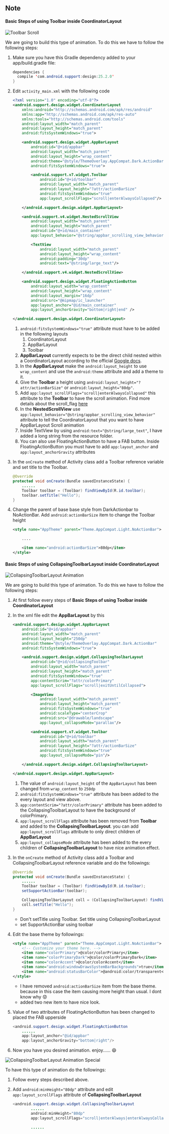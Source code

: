 ## Note

#### Basic Steps of using Toolbar inside CoordinatorLayout

![Toolbar Scroll](../images/toolbar_scroll.gif)

We are going to build this type of animation. To do this we have to follow the following steps:

1. Make sure you have this Gradle dependency added to your app/build.gradle file:
    ```java
    dependencies {
      compile 'com.android.support:design:25.2.0'
    }
    ```
2. Edit ```activity_main.xml``` with the following code

    ```xml
    <?xml version="1.0" encoding="utf-8"?>
    <android.support.design.widget.CoordinatorLayout
        xmlns:android="http://schemas.android.com/apk/res/android"
        xmlns:app="http://schemas.android.com/apk/res-auto"
        xmlns:tools="http://schemas.android.com/tools"
        android:layout_width="match_parent"
        android:layout_height="match_parent"
        android:fitsSystemWindows="true">

        <android.support.design.widget.AppBarLayout
            android:id="@+id/appbar"
            android:layout_width="match_parent"
            android:layout_height="wrap_content"
            android:theme="@style/ThemeOverlay.AppCompat.Dark.ActionBar"
            android:fitsSystemWindows="true">

            <android.support.v7.widget.Toolbar
                android:id="@+id/toolbar"
                android:layout_width="match_parent"
                android:layout_height="?attr/actionBarSize"
                android:fitsSystemWindows="true"
                app:layout_scrollFlags="scroll|enterAlwaysCollapsed"/>

        </android.support.design.widget.AppBarLayout>

        <android.support.v4.widget.NestedScrollView
            android:layout_width="match_parent"
            android:layout_height="match_parent"
            android:id="@+id/main_container"
            app:layout_behavior="@string/appbar_scrolling_view_behavior">

            <TextView
                android:layout_width="match_parent"
                android:layout_height="wrap_content"
                android:padding="30dp"
                android:text="@string/large_text"/>

        </android.support.v4.widget.NestedScrollView>

        <android.support.design.widget.FloatingActionButton
            android:layout_width="wrap_content"
            android:layout_height="wrap_content"
            android:layout_margin="16dp"
            android:src="@mipmap/ic_launcher"
            app:layout_anchor="@id/main_container"
            app:layout_anchorGravity="bottom|right|end" />

    </android.support.design.widget.CoordinatorLayout>
    ```

    1. ```android:fitsSystemWindows="true"``` attribute must have to be added in the following layouts
        1. CoordinatorLayout
        1. AppBarLayout
        1. Toolbar
    1. __AppBarLayout__ currently expects to be the direct child nested within a CoordinatorLayout according to the official [Google docs](https://developer.android.com/reference/android/support/design/widget/AppBarLayout.html).
    1. In the __AppBarLayout__ make the ```android:layout_height``` to use ```wrap_content``` and use the ```android:theme``` attribute and add a theme to it.
    1. Give the __Toolbar__ a height using ```android:layout_height="?attr/actionBarSize"``` or ```android:layout_height="80dp"```.
    1. Add ```app:layout_scrollFlags="scroll|enterAlwaysCollapsed"``` this attribute to the __Toolbar__ to have the scroll animation.  Find more details about the scroll_flag [here](https://github.com/codepath/android_guides/wiki/Handling-Scrolls-with-CoordinatorLayout#responding-to-scroll-events)
    1. In the __NestedScrollView__ use ```app:layout_behavior="@string/appbar_scrolling_view_behavior"``` attribute to tell the CoordinatorLayout that you want to have AppBarLayout Scroll animation
    1. Inside TextView by using ```android:text="@string/large_text"```, I have added a long string from the resource folder.
    1. You can also use FloatingActionButton to have a FAB button. Inside FloatingActionButton you must have to add ```app:layout_anchor``` and ```app:layout_anchorGravity``` attributes

1. In the ```onCreate``` method of Activity class add a Toolbar reference variable and set title to the Toolbar.
    ```java
    @Override
    protected void onCreate(Bundle savedInstanceState) {
        ......
        Toolbar toolbar = (Toolbar) findViewById(R.id.toolbar);
        toolbar.setTitle("Hello");
    }
    ```
1. Change the parent of base base style from DarkActionbar to NoActionBar. Add ```android:actionBarSize``` item to change the Toolbar height
    ```xml
    <style name="AppTheme" parent="Theme.AppCompat.Light.NoActionBar">

        ....

        <item name="android:actionBarSize">80dp</item>
    </style>
    ```


#### Basic Steps of using CollapsingToolbarLayout inside CoordinatorLayout

![CollapsingToolbarLayout Animation](../images/collapsingToolbar.gif)

We are going to build this type of animation. To do this we have to follow the following steps:

1. At first follow every steps of __Basic Steps of using Toolbar inside CoordinatorLayout__
2. In the xml file edit the __AppBarLayout__ by this
    ```xml
    <android.support.design.widget.AppBarLayout
        android:id="@+id/appbar"
        android:layout_width="match_parent"
        android:layout_height="250dp"
        android:theme="@style/ThemeOverlay.AppCompat.Dark.ActionBar"
        android:fitsSystemWindows="true">

        <android.support.design.widget.CollapsingToolbarLayout
            android:id="@+id/collapsingToolbar"
            android:layout_width="match_parent"
            android:layout_height="match_parent"
            android:fitsSystemWindows="true"
            app:contentScrim="?attr/colorPrimary"
            app:layout_scrollFlags="scroll|exitUntilCollapsed">

            <ImageView
                android:layout_width="match_parent"
                android:layout_height="match_parent"
                android:fitsSystemWindows="true"
                android:scaleType="centerCrop"
                android:src="@drawable/landscape"
                app:layout_collapseMode="parallax"/>

            <android.support.v7.widget.Toolbar
                android:id="@+id/toolbar"
                android:layout_width="match_parent"
                android:layout_height="?attr/actionBarSize"
                android:fitsSystemWindows="true"
                app:layout_collapseMode="pin"/>

        </android.support.design.widget.CollapsingToolbarLayout>

    </android.support.design.widget.AppBarLayout>
    ```
    1. The value of ```android:layout_height``` of the ```AppBarLayout``` has been changed from ```wrap_content``` to ```250dp```
    1. ```android:fitsSystemWindows="true"``` attribute has been added to the every layout and view above.
    1. ```app:contentScrim="?attr/colorPrimary"``` attribute has been added to the CollapsingToolbarLayout to have the background of colorPrimary.
    1. ```app:layout_scrollFlags``` attribute has been removed from __Toolbar__ and added to the __CollapsingToolbarLayout__. you can add ```app:layout_scrollFlags``` attribute to only direct children of __AppBarLayout__
    1. ```app:layout_collapseMode``` attribute has been added to the every children of __CollapsingToolbarLayout__ to have nice animation effect.


1. In the ```onCreate``` method of Activity class add a Toolbar and CollapsingToolbarLayout reference variable and do the followings:
    ```java
    @Override
    protected void onCreate(Bundle savedInstanceState) {
        ......
        Toolbar toolbar = (Toolbar) findViewById(R.id.toolbar);
        setSupportActionBar(toolbar);

        CollapsingToolbarLayout coll = (CollapsingToolbarLayout) findViewById(R.id.collapsingToolbar);
        coll.setTitle("Hello");
    }
    ```
    * Don't setTitle using Toolbar. Set title using CollapsingToolbarLayout
    * set SupportActionBar using toolbar

1. Edit the base theme by followings:
    ```xml
    <style name="AppTheme" parent="Theme.AppCompat.Light.NoActionBar">
        <!-- Customize your theme here. -->
        <item name="colorPrimary">@color/colorPrimary</item>
        <item name="colorPrimaryDark">@color/colorPrimaryDark</item>
        <item name="colorAccent">@color/colorAccent</item>
        <item name="android:windowDrawsSystemBarBackgrounds">true</item>
        <item name="android:statusBarColor">@android:color/transparent</item>
    </style>
    ```
    * I have removed ```android:actionBarSize``` item from the base theme. because in this case the item causing more height than usual. I dont know why :worried:
    * added two new item to have nice look.


1. Value of two attributes of FloatingActionButton has been changed to placed the FAB upperside
    ```java
    <android.support.design.widget.FloatingActionButton
        ......
        app:layout_anchor="@id/appbar"
        app:layout_anchorGravity="bottom|right"/>
    ```
1. Now you have you desired animation. enjoy...... :smile:



![CollapsingToolbarLayout Animation Special](../images/collapsingToolbar_sp1.gif)

To have this type of animation do the followings:

1. Follow every steps described above.

1. Add ```android:minHeight="80dp"``` attribute and edit ```app:layout_scrollFlags``` attribute of __CollapsingToolbarLayout__
    ```java
    <android.support.design.widget.CollapsingToolbarLayout
            ......
            android:minHeight="80dp"
            app:layout_scrollFlags="scroll|enterAlways|enterAlwaysCollapsed">

            ......

    ```
